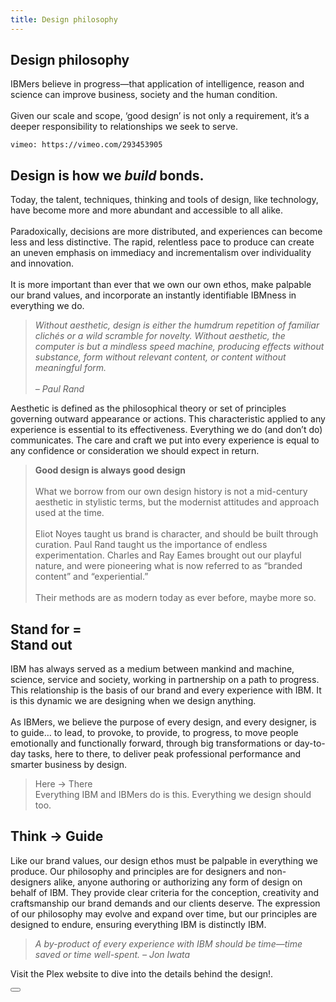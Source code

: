 ```yaml
---
title: Design philosophy
---
```


<grid background="white">
<column lg="12" offset_lg="2">

## **Design philosophy**

<p size="xl">IBMers believe in progress—that application of intelligence, reason and science can improve business, society and the human condition.<br><br>Given our scale and scope, ‘good design’ is not only a requirement, it’s a deeper responsibility to relationships we seek to serve.</p>

</column>
<column lg="12" offset_lg="2">

`vimeo: https://vimeo.com/293453905`

</column>
<column lg="7" offset_lg="2">

## Design is how we _build_ bonds.

<p size="md">Today, the talent, techniques, thinking and tools of design, like technology, have become more and more abundant and accessible to all alike.<br><br>Paradoxically, decisions are more distributed, and experiences can become less and less distinctive. The rapid, relentless pace to produce can create an uneven emphasis on immediacy and incrementalism over individuality and innovation.<br><br>It is more important than ever that we own our own ethos, make palpable our brand values, and incorporate an instantly identifiable IBMness in everything we do.</p>

> _Without aesthetic, design is either the humdrum repetition of familiar clichés or a wild scramble for novelty. Without aesthetic, the computer is but a mindless speed machine, producing effects without substance, form without relevant content, or content without meaningful form. <br><br>– Paul Rand_

<p size="md">Aesthetic is defined as the philosophical theory or set of principles governing outward appearance or actions. This characteristic applied to any experience is essential to its effectiveness. Everything we do (and don’t do) communicates. The care and craft we put into every experience is equal to any confidence or consideration we should expect in return.</p>

</column>

<column lg="3" offset_lg="1">

> **Good design is always good design** <br><br>What we borrow from our own design history is not a mid-century aesthetic in stylistic terms, but the modernist attitudes and approach used at the time.<br><br>Eliot Noyes taught us brand is character, and should be built through curation. Paul Rand taught us the importance of endless experimentation. Charles and Ray Eames brought out our playful nature, and were pioneering what is now referred to as “branded content” and “experiential.”<br><br>Their methods are as modern today as ever before, maybe more so.

</column>

<column lg="14" offset_lg="2">

## Stand for = <br> Stand out

</column>
<column lg="7" offset_lg="2">

<p size="md">IBM has always served as a medium between mankind and machine, science, service and society, working in partnership on a path to progress. This relationship is the basis of our brand and every experience with IBM. It is this dynamic we are designing when we design anything.<br><br>As IBMers, we believe the purpose of every design, and every designer, is to guide… to lead, to provoke, to provide, to progress, to move people emotionally and functionally forward, through big transformations or day-to-day tasks, here to there, to deliver peak professional performance and smarter business by design.</p>

</column>

<column lg="3" offset_lg="1">

> Here → There<br>Everything IBM and IBMers do is this. Everything we design should too.

</column>

<column offset_lg="2" lg="12">

## Think → Guide

</column>

<column lg="7" offset_lg="2">

<p size="md">Like our brand values, our design ethos must be palpable in everything we produce. Our philosophy and principles are for designers and non-designers alike, anyone authoring or authorizing any form of design on behalf of IBM. They provide clear criteria for the conception, creativity and craftsmanship our brand demands and our clients deserve. The expression of our philosophy may evolve and expand over time, but our principles are designed to endure, ensuring everything IBM is distinctly IBM.</p>

</column>

<column lg="3" offset_lg="1">

> _A by-product of every experience with IBM should be time—time saved or time well-spent._
> _– Jon Iwata_

</column>
</grid>
<grid background="gray-10">
<column lg="14" offset_lg="2">

Visit the Plex website to dive into the details behind the design!.

<button text="Start using" href="#"></button>

</column>
</grid>